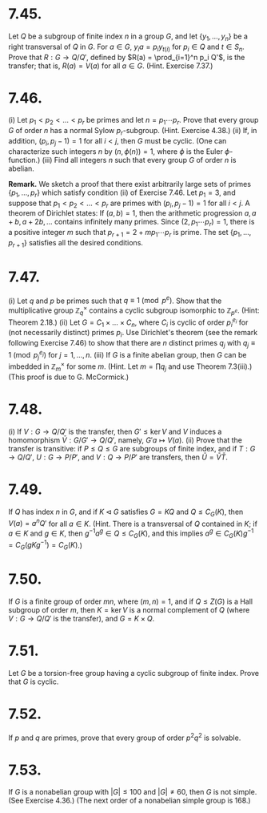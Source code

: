
# 7.45.
 Let $Q$ be a subgroup of finite index $n$ in a group $G$, and let $\{y_1, \dots, y_n\}$ be a right transversal of $Q$ in $G$. For $a \in G$, $y_i a = p_i y_{t(i)}$ for $p_i \in Q$ and $t \in S_n$. Prove that $R: G \to Q/Q'$, defined by $R(a) = \prod_{i=1}^n p_i Q'$, is the transfer; that is, $R(a) = V(a)$ for all $a \in G$. (Hint. Exercise 7.37.)


# 7.46.
(i) Let $p_1 < p_2 < \dots < p_r$ be primes and let $n = p_1 \cdots p_r$. Prove that every group $G$ of order $n$ has a normal Sylow $p_r$-subgroup. (Hint. Exercise 4.38.)
(ii) If, in addition, $(p_i, p_j - 1) = 1$ for all $i < j$, then $G$ must be cyclic. (One can characterize such integers $n$ by $(n, \phi(n)) = 1$, where $\phi$ is the Euler $\phi$-function.)
(iii) Find all integers $n$ such that every group $G$ of order $n$ is abelian.



**Remark.** We sketch a proof that there exist arbitrarily large sets of primes $\{p_1, \dots, p_r\}$ which satisfy condition (ii) of Exercise 7.46. Let $p_1 = 3$, and suppose that $p_1 < p_2 < \dots < p_r$ are primes with $(p_i, p_j - 1) = 1$ for all $i < j$. A theorem of Dirichlet states: If $(a, b) = 1$, then the arithmetic progression $a, a + b, a + 2b, \dots$ contains infinitely many primes. Since $(2, p_1 \cdots p_r) = 1$, there is a positive integer $m$ such that $p_{r+1} = 2 + m p_1 \cdots p_r$ is prime. The set $\{p_1, \dots, p_{r+1}\}$ satisfies all the desired conditions.



# 7.47.
 (i) Let $q$ and $p$ be primes such that $q \equiv 1 \pmod{p^e}$. Show that the multiplicative group $\mathbb{Z}_q^\times$ contains a cyclic subgroup isomorphic to $\mathbb{Z}_{p^e}$. (Hint: Theorem 2.18.)
(ii) Let $G = C_1 \times \dots \times C_n$, where $C_i$ is cyclic of order $p_i^{e_i}$ for (not necessarily distinct) primes $p_i$. Use Dirichlet's theorem (see the remark following Exercise 7.46) to show that there are $n$ distinct primes $q_j$ with $q_j \equiv 1 \pmod{p_j^{e_j}}$ for $j = 1, \dots, n$.
(iii) If $G$ is a finite abelian group, then $G$ can be imbedded in $\mathbb{Z}_m^\times$ for some $m$. (Hint. Let $m = \prod q_j$ and use Theorem 7.3(iii).) (This proof is due to G. McCormick.)



# 7.48.
 (i) If $V: G \to Q/Q'$ is the transfer, then $G' \le \ker V$ and $V$ induces a homomorphism $\bar{V}: G/G' \to Q/Q'$, namely, $G'a \mapsto V(a)$.
(ii) Prove that the transfer is transitive: if $P \le Q \le G$ are subgroups of finite index, and if $T: G \to Q/Q'$, $U: G \to P/P'$, and $V: Q \to P/P'$ are transfers, then $\bar{U} = \bar{V}\bar{T}$.



# 7.49.
 If $Q$ has index $n$ in $G$, and if $K \triangleleft G$ satisfies $G = KQ$ and $Q \le C_G(K)$, then $V(a) = a^n Q'$ for all $a \in K$. (Hint. There is a transversal of $Q$ contained in $K$; if $a \in K$ and $g \in K$, then $g^{-1}a^g \in Q \le C_G(K)$, and this implies $a^g \in C_G(K)g^{-1} = C_G(gKg^{-1}) = C_G(K)$.)



# 7.50.
 If $G$ is a finite group of order $mn$, where $(m, n) = 1$, and if $Q \le Z(G)$ is a Hall subgroup of order $m$, then $K = \ker V$ is a normal complement of $Q$ (where $V: G \to Q/Q'$ is the transfer), and $G = K \times Q$.



# 7.51.
Let $G$ be a torsion-free group having a cyclic subgroup of finite index. Prove that $G$ is cyclic.



# 7.52.
 If $p$ and $q$ are primes, prove that every group of order $p^2q^2$ is solvable.
 
 

# 7.53.
 If $G$ is a nonabelian group with $|G| \le 100$ and $|G| \neq 60$, then $G$ is not simple. (See Exercise 4.36.) (The next order of a nonabelian simple group is 168.)